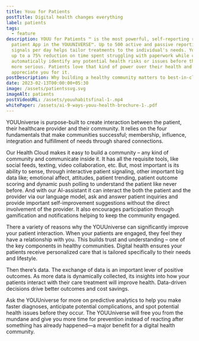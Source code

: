 ```yaml
---
title: Youu for Patients
postTitle: Digital health changes everything
label: patients
tags:
  - feature
description: YOUU for Patients ™ is the most powerful, self-reporting remote
  patient App in the YOUUNIVERSE™. Up to 500 active and passive reporting
  signals per day helps tailor treatments to the individual's needs. You’ll see
  up to a 75% reduction on time spent struggling with paperwork while care teams
  automatically identify any potential health risks or issues before they become
  more serious. Patients love that kind of power over their health and they’ll
  appreciate you for it.
postDescription: Why building a healthy community matters to best-in-class provider
date: 2023-02-13T00:00:00+05:30
image: /assets/patientssvg.svg
imageAlt: patients
postVideoURL: /assets/youuhabitsfinal-1-.mp4
whitePaper: /assets/ai-9-ways-youu-health-brochure-1-.pdf
---
```



YOUUniverse is purpose-built to create interaction between the patient, their healthcare provider and their community. It relies on the four fundamentals that make communities successful; membership, influence, integration and fulfillment of needs through shared connections. 

Our Health Cloud makes it easy to build a community – any kind of community and communicate inside it. It has all the requisite tools, like social feeds, texting, video collaboration, etc. But, most important is its ability to sense, through interactive patient signaling, other important big data like; emotional affect, attitudes, patient trending, patient outcome scoring and dynamic push polling to understand the patient like never before. And with our AI-assistant it can interact the both the patient and the provider via our language model, ask and answer patient inquiries and provide important self-improvement suggestions without the direct involvement of the provider. It also encourages participation through gamification and notifications helping to keep the community engaged. 

There a variety of reasons why the YOUUniverse can significantly improve your patient interaction. When your patients are engaged, they feel they have a relationship with you. This builds trust and understanding – one of the key components in healthy communities. Digital health ensures your patients receive personalized care that is tailored specifically to their needs and lifestyle.

Then there’s data. The exchange of data is an important lever of positive outcomes. As more data is dynamically collected, its insights into how your patients interact with their care treatment will improve health. Data-driven decisions drive better outcomes and cost savings.

Ask the YOUUniverse for more on predictive analytics to help you make faster diagnoses, anticipate potential complications, and spot potential health issues before they occur. The YOUUniverse will free you from the mundane and give you more time for prevention instead of reacting after something has already happened—a major benefit for a digital health community.